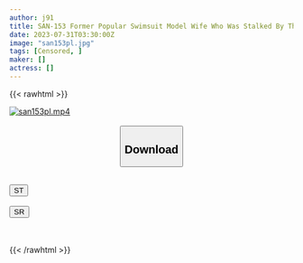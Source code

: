 ```yaml
---
author: j91
title: SAN-153 Former Popular Swimsuit Model Wife Who Was Stalked By The Power Of Aphrodisiac / Nia
date: 2023-07-31T03:30:00Z
image: "san153pl.jpg"
tags: [Censored, ]
maker: []
actress: []
---
```



{{< rawhtml >}}

<div class="video" data-videoid="opbXr4Z3wAUJoWD">
    <a href="javascript:;">
        <img src="https://my.j91.asia/posts/san153pl/san153pl.jpg" width="WIDTH" height="HEIGHT" alt="san153pl.mp4" loading="lazy">
    </a>
</div>

<script type="text/javascript" src="https://j91.asia/asset/on-demand-st.js"></script>

<br>
  <link rel="stylesheet" href="https://j91.asia/asset/bs5.css">
  
  <center>
  <button class="btn btn-primary" type="button" data-bs-toggle="collapse" data-bs-target=".multi-collapse" aria-expanded="false" aria-controls="multiCollapseExample1 multiCollapseExample2"><h2>Download</h2></button></center>
</p>
<div class="row">
  <div class="col">
    <div class="collapse multi-collapse" id="multiCollapseExample1">
      <div class="card card-body">
	      	      <br>
<div class="buttons">  
<a href="https://streamtape.to/v/opbXr4Z3wAUJoWD"><button class="btn-hover color-3"><i class="fa fa-download"></i> ST</button></a></div>
    </div>
  </div>
</div>
  <div class="col">
    <div class="collapse multi-collapse" id="multiCollapseExample2">
      <div class="card card-body">
	      <br>
<div class="buttons">
    <a href="https://streamruby.com/rguc42u0gf14.html"><button class="btn-hover color-9"><i class="fa fa-download"></i> SR</button></a></div>
<br><br>
      </div>
    </div>
  </div>
</div>

{{< /rawhtml >}}